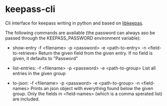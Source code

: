 # keepass-cli

Cli interface for keepass writing in python and based on [libkeepas](https://github.com/phpwutz/libkeepass).

The following commands are available (the password can always aso be passed through the KEEPASS_PASSWORD environment variable):

* show-entry -f \<filename\> -p \<password\> -e \<path-to-entry\> -n \<field-to-retrieve\>
  Return the given field from the given entry. If no field is given, it defaults to "Password"
  
* list-entries: -f \<filename\> -p \<password\> -e \<path-to-group\>
  List all entries in the given group
  
* to-json: -f \<filename\> -p \<password\> -e \<path-to-group\> -n \<field-names\>
  Prints an json object with everything found below the given group. Only the fields in \<field-names\> (which is a comma sperated list) are included.
